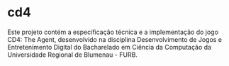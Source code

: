 # cd4
Este projeto contém a especificação técnica e a implementação do jogo CD4: The Agent, desenvolvido na disciplina Desenvolvimento de Jogos e Entretenimento Digital do Bacharelado em Ciência da Computação da Universidade Regional de Blumenau - FURB.
